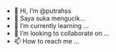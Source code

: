 - 👋 Hi, I’m @putrahss
- 👀 Saya suka mengucik...
- 🌱 I’m currently learning ...
- 💞️ I’m looking to collaborate on ...
- 📫 How to reach me ...

<!---
putrahss/putrahss is a ✨ special ✨ repository because its `README.md` (this file) appears on your GitHub profile.
You can click the Preview link to take a look at your changes.
--->
